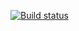 [![Build status](https://ci.appveyor.com/api/projects/status/s5yu9a0cgskb2nfx?svg=true)](https://ci.appveyor.com/project/AnastasiyaSergeichik/json-shema-nawwv)